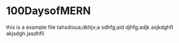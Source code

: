# 100DaysofMERN
this is a example file 
tahsdioua;dkhjv;a
sdhfg;aid
djhfg;adjk
asjkdghfl
akjsdgh
jasdhfli